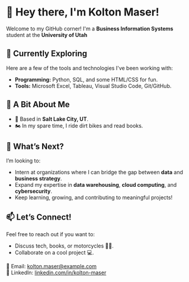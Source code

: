 # 👋 Hey there, I'm Kolton Maser!

Welcome to my GitHub corner! I'm a **Business Information Systems** student at the **University of Utah**

## 🌱 Currently Exploring
Here are a few of the tools and technologies I've been working with:
- **Programming:** Python, SQL, and some HTML/CSS for fun.
- **Tools:** Microsoft Excel, Tableau, Visual Studio Code, Git/GitHub.

## 🚀 A Bit About Me
- 📍 Based in **Salt Lake City, UT**.
- 🏍️ In my spare time, I ride dirt bikes and read books.

## 📌 What’s Next?
I’m looking to:
- Intern at organizations where I can bridge the gap between **data** and **business strategy**.
- Expand my expertise in **data warehousing**, **cloud computing**, and **cybersecurity**.
- Keep learning, growing, and contributing to meaningful projects!

## 📫 Let’s Connect!
Feel free to reach out if you want to:
- Discuss tech, books, or motorcycles 🚴‍♂️.
- Collaborate on a cool project 💻.

📧 Email: [kolton.maser@example.com](mailto:kolton.maser@example.com)  
💼 LinkedIn: [linkedin.com/in/kolton-maser](https://linkedin.com/in/kolton-maser)
